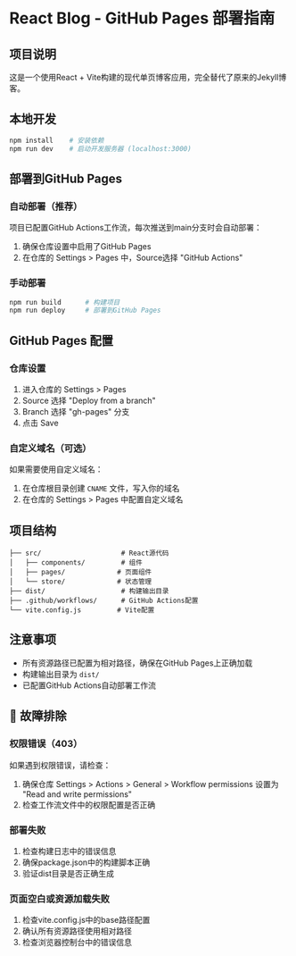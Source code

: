 # React Blog - GitHub Pages 部署指南

## 项目说明
这是一个使用React + Vite构建的现代单页博客应用，完全替代了原来的Jekyll博客。

## 本地开发
```bash
npm install    # 安装依赖
npm run dev    # 启动开发服务器 (localhost:3000)
```

## 部署到GitHub Pages

### 自动部署（推荐）
项目已配置GitHub Actions工作流，每次推送到main分支时会自动部署：

1. 确保仓库设置中启用了GitHub Pages
2. 在仓库的 Settings > Pages 中，Source选择 "GitHub Actions"

### 手动部署
```bash
npm run build      # 构建项目
npm run deploy     # 部署到GitHub Pages
```

## GitHub Pages 配置

### 仓库设置
1. 进入仓库的 Settings > Pages
2. Source 选择 "Deploy from a branch"
3. Branch 选择 "gh-pages" 分支
4. 点击 Save

### 自定义域名（可选）
如果需要使用自定义域名：
1. 在仓库根目录创建 `CNAME` 文件，写入你的域名
2. 在仓库的 Settings > Pages 中配置自定义域名

## 项目结构
```
├── src/                    # React源代码
│   ├── components/         # 组件
│   ├── pages/             # 页面组件
│   └── store/             # 状态管理
├── dist/                   # 构建输出目录
├── .github/workflows/      # GitHub Actions配置
└── vite.config.js         # Vite配置
```

## 注意事项
- 所有资源路径已配置为相对路径，确保在GitHub Pages上正确加载
- 构建输出目录为 `dist/`
- 已配置GitHub Actions自动部署工作流

## 🔧 故障排除

### 权限错误（403）
如果遇到权限错误，请检查：
1. 确保仓库 Settings > Actions > General > Workflow permissions 设置为 "Read and write permissions"
2. 检查工作流文件中的权限配置是否正确

### 部署失败
1. 检查构建日志中的错误信息
2. 确保package.json中的构建脚本正确
3. 验证dist目录是否正确生成

### 页面空白或资源加载失败
1. 检查vite.config.js中的base路径配置
2. 确认所有资源路径使用相对路径
3. 检查浏览器控制台中的错误信息